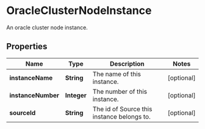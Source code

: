 

# OracleClusterNodeInstance

An oracle cluster node instance.

## Properties

| Name | Type | Description | Notes |
|------------ | ------------- | ------------- | -------------|
|**instanceName** | **String** | The name of this instance. |  [optional] |
|**instanceNumber** | **Integer** | The number of this instance. |  [optional] |
|**sourceId** | **String** | The id of Source this instance belongs to. |  [optional] |



